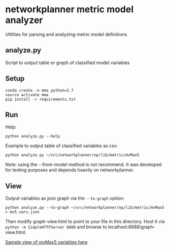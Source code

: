 # networkplanner metric model analyzer

Utilities for parsing and analyzing metric model definitions

## analyze.py

Script to output table or graph of classified model variables

## Setup

```
conda create -n mma python=2.7
source activate mma
pip install -r requirements.txt
```

## Run

Help:
```
python analyze.py --help
```

Example to output table of classified variables as csv:
```
python analyze.py ~/src/networkplanner/np/lib/metric/mvMax5
```
Note:  using the --from-model method is not recommend.
It was developed for testing purposes and depends heavily on networkplanner.

## View 

Output variables as json graph via the `--to-graph` option: 

```
python analyze.py --to-graph ~/src/networkplanner/np/lib/metric/mvMax5 > mv5_vars.json
```

Then modify graph-view.html to point to your file in this directory. Host it via `python -m SimpleHTTPServer 8888` and browse to localhost:8888/graph-view.html.

[Sample view of mvMax5 variables here](http://sel-columbia.github.io/metric-model-analysis/graph-view.html)

